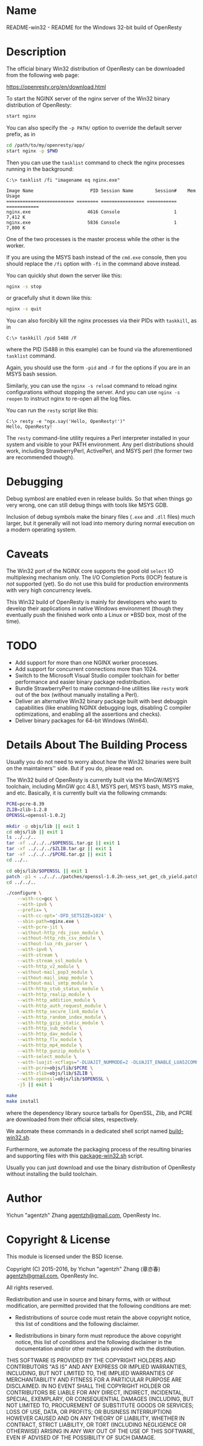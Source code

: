 Name
====

README-win32 - README for the Windows 32-bit build of OpenResty

Description
===========

The official binary Win32 distribution of OpenResty can be downloaded from the following web page:

https://openresty.org/en/download.html

To start the NGINX server of the nginx server of the Win32 binary distribution of OpenResty:

```bash
start nginx
```

You can also specify the `-p PATH/` option to override the default server prefix, as in

```bash
cd /path/to/my/openresty/app/
start nginx -p $PWD
```

Then you can use the `tasklist` command to check the nginx processes running in the background:

```console
C:\> tasklist /fi "imagename eq nginx.exe"

Image Name                     PID Session Name        Session#    Mem Usage
========================= ======== ================ =========== ============
nginx.exe                     4616 Console                    1      7,412 K
nginx.exe                     5836 Console                    1      7,800 K

```

One of the two processes is the master process while the other is the worker.

If you are using the MSYS bash instead of the `cmd.exe` console, then you should replace the `/fi` option
with `-fi` in the command above instead.

You can quickly shut down the server like this:

```bash
nginx -s stop
```

or gracefully shut it down like this:

```bash
nginx -s quit
```

You can also forcibly kill the nginx processes via their PIDs with `taskkill`, as in

```console
C:\> taskkill /pid 5488 /F
```

where the PID (5488 in this example) can be found via the aforementioned `tasklist` command.

Again, you should use the form `-pid` and `-F` for the options if you are in an MSYS bash
session.

Similarly, you can use the `nginx -s reload` command to reload nginx configurations without
stopping the server. And you can use `nginx -s reopen` to instruct nginx to re-open
all the log files.

You can run the `resty` script like this:

```console
C:\> resty -e "ngx.say('Hello, OpenResty!')"
Hello, OpenResty!
```

The `resty` command-line utility requires a Perl interpreter installed in your
system and visible to your PATH environment. Any perl distributions should
work, including StrawberryPerl, ActivePerl, and MSYS perl (the former two are
recommended though).

Debugging
=========

Debug symbosl are enabled even in release builds. So that when things go very wrong,
one can still debug things with tools like MSYS GDB.

Inclusion of debug symbols make the binary files (`.exe` and `.dll` files) much larger,
but it generally will not load into memory during normal execution on a modern operating
system.

Caveats
=======

The Win32 port of the NGINX core supports the good old `select` IO multiplexing mechanism
only.
The I/O Completion Ports (IOCP) feature is *not* supported (yet). So do not use this build
for production environments with very high concurrency levels.

This Win32 build of OpenResty is mainly for developers who want to develop their applications
in native Windows environment (though they eventually push the finished work onto a Linux or *BSD box, most of the time).

TODO
====

* Add support for more than one NGINX worker processes.
* Add support for concurrent connections more than 1024.
* Switch to the Microsoft Visual Studio compiler toolchain for better performance and easier binary
package redistribution.
* Bundle StrawberryPerl to make command-line utilities like `resty` work out of the box (without
manually installing a Perl).
* Deliver an alternative Win32 binary package built with best debuggin capabilities (like enabling
NGINX debugging logs, disabling C compiler optimizations, and enabling all the assertions and checks).
* Deliver binary packages for 64-bit Windows (Win64).

Details About The Building Process
==================================

Usually you do not need to worry about how the Win32 binaries were built on the maintainers''
side. But if you do, please read on.

The Win32 build of OpenResty is currently built via the MinGW/MSYS toolchain, including
MinGW gcc 4.8.1, MSYS perl, MSYS bash, MSYS make, and etc. Basically, it is currently built via
 the following cmmands:

```bash
PCRE=pcre-8.39
ZLIB=zlib-1.2.8
OPENSSL=openssl-1.0.2j

mkdir -p objs/lib || exit 1
cd objs/lib || exit 1
ls ../../..
tar -xf ../../../$OPENSSL.tar.gz || exit 1
tar -xf ../../../$ZLIB.tar.gz || exit 1
tar -xf ../../../$PCRE.tar.gz || exit 1
cd ../..

cd objs/lib/$OPENSSL || exit 1
patch -p1 < ../../../patches/openssl-1.0.2h-sess_set_get_cb_yield.patch || exit 1
cd ../../..

./configure \
    --with-cc=gcc \
    --with-ipv6 \
    --prefix= \
    --with-cc-opt='-DFD_SETSIZE=1024' \
    --sbin-path=nginx.exe \
    --with-pcre-jit \
    --without-http_rds_json_module \
    --without-http_rds_csv_module \
    --without-lua_rds_parser \
    --with-ipv6 \
    --with-stream \
    --with-stream_ssl_module \
    --with-http_v2_module \
    --without-mail_pop3_module \
    --without-mail_imap_module \
    --without-mail_smtp_module \
    --with-http_stub_status_module \
    --with-http_realip_module \
    --with-http_addition_module \
    --with-http_auth_request_module \
    --with-http_secure_link_module \
    --with-http_random_index_module \
    --with-http_gzip_static_module \
    --with-http_sub_module \
    --with-http_dav_module \
    --with-http_flv_module \
    --with-http_mp4_module \
    --with-http_gunzip_module \
    --with-select_module \
    --with-luajit-xcflags="-DLUAJIT_NUMMODE=2 -DLUAJIT_ENABLE_LUA52COMPAT" \
    --with-pcre=objs/lib/$PCRE \
    --with-zlib=objs/lib/$ZLIB \
    --with-openssl=objs/lib/$OPENSSL \
    -j5 || exit 1

make
make install
```

where the dependency library source tarballs for OpenSSL, Zlib, and PCRE are downloaded
from their official sites, respectively.

We automate these commands in a dedicated shell script named [build-win32.sh](https://github.com/openresty/openresty/blob/master/util/build-win32.sh).

Furthermore, we automate the packaging process of the resulting binaries and supporting files
with this [package-win32.sh](https://github.com/openresty/openresty/blob/master/util/package-win32.sh)
script.

Usually you can just download and use the binary distribution of OpenResty without
installing the build toolchain.

Author
======

Yichun "agentzh" Zhang <agentzh@gmail.com>, OpenResty Inc.

Copyright & License
===================

This module is licensed under the BSD license.

Copyright (C) 2015-2016, by Yichun "agentzh" Zhang (章亦春) <agentzh@gmail.com>, OpenResty Inc.

All rights reserved.

Redistribution and use in source and binary forms, with or without modification, are permitted provided that the following conditions are met:

* Redistributions of source code must retain the above copyright notice, this list of conditions and the following disclaimer.

* Redistributions in binary form must reproduce the above copyright notice, this list of conditions and the following disclaimer in the documentation and/or other materials provided with the distribution.

THIS SOFTWARE IS PROVIDED BY THE COPYRIGHT HOLDERS AND CONTRIBUTORS "AS IS" AND ANY EXPRESS OR IMPLIED WARRANTIES, INCLUDING, BUT NOT LIMITED TO, THE IMPLIED WARRANTIES OF MERCHANTABILITY AND FITNESS FOR A PARTICULAR PURPOSE ARE DISCLAIMED. IN NO EVENT SHALL THE COPYRIGHT HOLDER OR CONTRIBUTORS BE LIABLE FOR ANY DIRECT, INDIRECT, INCIDENTAL, SPECIAL, EXEMPLARY, OR CONSEQUENTIAL DAMAGES (INCLUDING, BUT NOT LIMITED TO, PROCUREMENT OF SUBSTITUTE GOODS OR SERVICES; LOSS OF USE, DATA, OR PROFITS; OR BUSINESS INTERRUPTION) HOWEVER CAUSED AND ON ANY THEORY OF LIABILITY, WHETHER IN CONTRACT, STRICT LIABILITY, OR TORT (INCLUDING NEGLIGENCE OR OTHERWISE) ARISING IN ANY WAY OUT OF THE USE OF THIS SOFTWARE, EVEN IF ADVISED OF THE POSSIBILITY OF SUCH DAMAGE.
